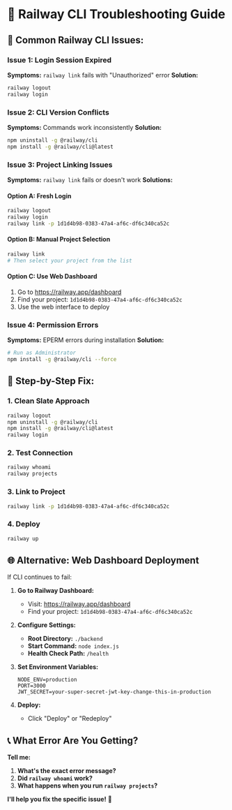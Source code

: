 # 🔧 Railway CLI Troubleshooting Guide

## 🚨 **Common Railway CLI Issues:**

### **Issue 1: Login Session Expired**
**Symptoms:** `railway link` fails with "Unauthorized" error
**Solution:**
```bash
railway logout
railway login
```

### **Issue 2: CLI Version Conflicts**
**Symptoms:** Commands work inconsistently
**Solution:**
```bash
npm uninstall -g @railway/cli
npm install -g @railway/cli@latest
```

### **Issue 3: Project Linking Issues**
**Symptoms:** `railway link` fails or doesn't work
**Solutions:**

#### **Option A: Fresh Login**
```bash
railway logout
railway login
railway link -p 1d1d4b98-0383-47a4-af6c-df6c340ca52c
```

#### **Option B: Manual Project Selection**
```bash
railway link
# Then select your project from the list
```

#### **Option C: Use Web Dashboard**
1. Go to https://railway.app/dashboard
2. Find your project: `1d1d4b98-0383-47a4-af6c-df6c340ca52c`
3. Use the web interface to deploy

### **Issue 4: Permission Errors**
**Symptoms:** EPERM errors during installation
**Solution:**
```bash
# Run as Administrator
npm install -g @railway/cli --force
```

## 🎯 **Step-by-Step Fix:**

### **1. Clean Slate Approach**
```bash
railway logout
npm uninstall -g @railway/cli
npm install -g @railway/cli@latest
railway login
```

### **2. Test Connection**
```bash
railway whoami
railway projects
```

### **3. Link to Project**
```bash
railway link -p 1d1d4b98-0383-47a4-af6c-df6c340ca52c
```

### **4. Deploy**
```bash
railway up
```

## 🌐 **Alternative: Web Dashboard Deployment**

If CLI continues to fail:

1. **Go to Railway Dashboard:**
   - Visit: https://railway.app/dashboard
   - Find your project: `1d1d4b98-0383-47a4-af6c-df6c340ca52c`

2. **Configure Settings:**
   - **Root Directory:** `./backend`
   - **Start Command:** `node index.js`
   - **Health Check Path:** `/health`

3. **Set Environment Variables:**
   ```
   NODE_ENV=production
   PORT=3000
   JWT_SECRET=your-super-secret-jwt-key-change-this-in-production
   ```

4. **Deploy:**
   - Click "Deploy" or "Redeploy"

## 📞 **What Error Are You Getting?**

**Tell me:**
1. **What's the exact error message?**
2. **Did `railway whoami` work?**
3. **What happens when you run `railway projects`?**

**I'll help you fix the specific issue!** 🔧

